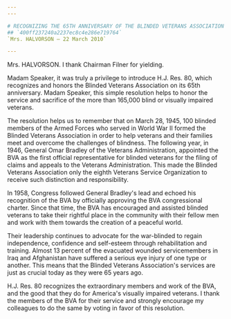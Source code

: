 ```yaml
---
---

# RECOGNIZING THE 65TH ANNIVERSARY OF THE BLINDED VETERANS ASSOCIATION
## `400ff237240a2237ec8c4e286e719764`
`Mrs. HALVORSON — 22 March 2010`

---
```



Mrs. HALVORSON. I thank Chairman Filner for yielding.

Madam Speaker, it was truly a privilege to introduce H.J. Res. 80, 
which recognizes and honors the Blinded Veterans Association on its 
65th anniversary. Madam Speaker, this simple resolution helps to honor 
the service and sacrifice of the more than 165,000 blind or visually 
impaired veterans.

The resolution helps us to remember that on March 28, 1945, 100 
blinded members of the Armed Forces who served in World War II formed 
the Blinded Veterans Association in order to help veterans and their 
families meet and overcome the challenges of blindness. The following 
year, in 1946, General Omar Bradley of the Veterans Administration, 
appointed the BVA as the first official representative for blinded 
veterans for the filing of claims and appeals to the Veterans 
Administration. This made the Blinded Veterans Association only the 
eighth Veterans Service Organization to receive such distinction and 
responsibility.

In 1958, Congress followed General Bradley's lead and echoed his 
recognition of the BVA by officially approving the BVA congressional 
charter. Since that time, the BVA has encouraged and assisted blinded 
veterans to take their rightful place in the community with their 
fellow men and work with them towards the creation of a peaceful world.



Their leadership continues to advocate for the war-blinded to regain 
independence, confidence and self-esteem through rehabilitation and 
training. Almost 13 percent of the evacuated wounded servicemembers in 
Iraq and Afghanistan have suffered a serious eye injury of one type or 
another. This means that the Blinded Veterans Association's services 
are just as crucial today as they were 65 years ago.

H.J. Res. 80 recognizes the extraordinary members and work of the 
BVA, and the good that they do for America's visually impaired 
veterans. I thank the members of the BVA for their service and strongly 
encourage my colleagues to do the same by voting in favor of this 
resolution.